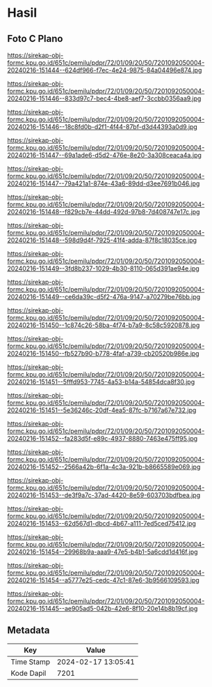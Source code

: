 # Hasil

## Foto C Plano

https://sirekap-obj-formc.kpu.go.id/651c/pemilu/pdpr/72/01/09/20/50/7201092050004-20240216-151444--624df966-f7ec-4e24-9875-84a04496e874.jpg

https://sirekap-obj-formc.kpu.go.id/651c/pemilu/pdpr/72/01/09/20/50/7201092050004-20240216-151446--833d97c7-bec4-4be8-aef7-3ccbb0356aa9.jpg

https://sirekap-obj-formc.kpu.go.id/651c/pemilu/pdpr/72/01/09/20/50/7201092050004-20240216-151446--18c8fd0b-d2f1-4f44-87bf-d3d44393a0d9.jpg

https://sirekap-obj-formc.kpu.go.id/651c/pemilu/pdpr/72/01/09/20/50/7201092050004-20240216-151447--69a1ade6-d5d2-476e-8e20-3a308ceaca4a.jpg

https://sirekap-obj-formc.kpu.go.id/651c/pemilu/pdpr/72/01/09/20/50/7201092050004-20240216-151447--79a421a1-874e-43a6-89dd-d3ee7691b046.jpg

https://sirekap-obj-formc.kpu.go.id/651c/pemilu/pdpr/72/01/09/20/50/7201092050004-20240216-151448--f829cb7e-44dd-492d-97b8-7d408747e17c.jpg

https://sirekap-obj-formc.kpu.go.id/651c/pemilu/pdpr/72/01/09/20/50/7201092050004-20240216-151448--598d9d4f-7925-41f4-adda-87f8c18035ce.jpg

https://sirekap-obj-formc.kpu.go.id/651c/pemilu/pdpr/72/01/09/20/50/7201092050004-20240216-151449--3fd8b237-1029-4b30-8110-065d391ae94e.jpg

https://sirekap-obj-formc.kpu.go.id/651c/pemilu/pdpr/72/01/09/20/50/7201092050004-20240216-151449--ce6da39c-d5f2-476a-9147-a70279be76bb.jpg

https://sirekap-obj-formc.kpu.go.id/651c/pemilu/pdpr/72/01/09/20/50/7201092050004-20240216-151450--1c874c26-58ba-4f74-b7a9-8c58c5920878.jpg

https://sirekap-obj-formc.kpu.go.id/651c/pemilu/pdpr/72/01/09/20/50/7201092050004-20240216-151450--fb527b90-b778-4faf-a739-cb20520b986e.jpg

https://sirekap-obj-formc.kpu.go.id/651c/pemilu/pdpr/72/01/09/20/50/7201092050004-20240216-151451--5fffd953-7745-4a53-b14a-54854dca8f30.jpg

https://sirekap-obj-formc.kpu.go.id/651c/pemilu/pdpr/72/01/09/20/50/7201092050004-20240216-151451--5e36246c-20df-4ea5-87fc-b7167a67e732.jpg

https://sirekap-obj-formc.kpu.go.id/651c/pemilu/pdpr/72/01/09/20/50/7201092050004-20240216-151452--fa283d5f-e89c-4937-8880-7463e475ff95.jpg

https://sirekap-obj-formc.kpu.go.id/651c/pemilu/pdpr/72/01/09/20/50/7201092050004-20240216-151452--2566a42b-6f1a-4c3a-921b-b8665589e069.jpg

https://sirekap-obj-formc.kpu.go.id/651c/pemilu/pdpr/72/01/09/20/50/7201092050004-20240216-151453--de3f9a7c-37ad-4420-8e59-603703bdfbea.jpg

https://sirekap-obj-formc.kpu.go.id/651c/pemilu/pdpr/72/01/09/20/50/7201092050004-20240216-151453--62d567d1-dbcd-4b67-a111-7ed5ced75412.jpg

https://sirekap-obj-formc.kpu.go.id/651c/pemilu/pdpr/72/01/09/20/50/7201092050004-20240216-151454--29968b9a-aaa9-47e5-b4b1-5a6cdd1d416f.jpg

https://sirekap-obj-formc.kpu.go.id/651c/pemilu/pdpr/72/01/09/20/50/7201092050004-20240216-151454--a5777e25-cedc-47c1-87e6-3b9566109593.jpg

https://sirekap-obj-formc.kpu.go.id/651c/pemilu/pdpr/72/01/09/20/50/7201092050004-20240216-151445--ae905ad5-042b-42e6-8f10-20e14b8b19cf.jpg


## Metadata

| Key        | Value               |
| ---------- | ------------------- |
| Time Stamp | 2024-02-17 13:05:41 |
| Kode Dapil | 7201                |



